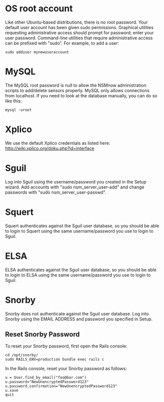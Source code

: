 # OS root account #

Like other Ubuntu-based distributions, there is no root password. Your default user account has been given sudo permissions. Graphical utilities requesting administrative access should prompt for password; enter your user password. Command-line utilities that require administrative access can be prefixed with "sudo". For example, to add a user:
```
sudo adduser mynewuseraccount
```

# MySQL #
The MySQL root password is null to allow the NSMnow administration scripts to add/delete sensors properly. MySQL only allows connections from localhost.  If you need to look at the database manually, you can do so like this:
```
mysql -uroot
```

# Xplico #
We use the default Xplico credentials as listed here:
http://wiki.xplico.org/doku.php?id=interface

# Sguil #
Log into Sguil using the username/password you created in the Setup wizard.  Add accounts with "sudo nsm\_server\_user-add" and change passwords with "sudo nsm\_server\_user-passwd".

# Squert #
Squert authenticates against the Sguil user database, so you should be able to login to Squert using the same username/password you use to login to Sguil.

# ELSA #
ELSA authenticates against the Sguil user database, so you should be able to login to ELSA using the same username/password you use to login to Sguil.

# Snorby #
Snorby does not authenticate against the Sguil user database.  Log into Snorby using the EMAIL ADDRESS and password you specified in Setup.

## Reset Snorby Password ##
To reset your Snorby password, first open the Rails console:
```
cd /opt/snorby/
sudo RAILS_ENV=production bundle exec rails c
```
In the Rails console, reset your Snorby password as follows:
```
u = User.find_by_email("foo@bar.com")
u.password="NewUnencryptedPassword123"
u.password_confirmation="NewUnencryptedPassword123"
u.save
quit
```